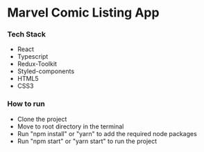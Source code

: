 # Marvel Comic Listing App

### Tech Stack

  - React
  - Typescript
  - Redux-Toolkit
  - Styled-components
  - HTML5
  - CSS3

### How to run

  - Clone the project
  - Move to root directory in the terminal
  - Run "npm install" or "yarn" to add the required node packages
  - Run "npm start" or "yarn start" to run the project
